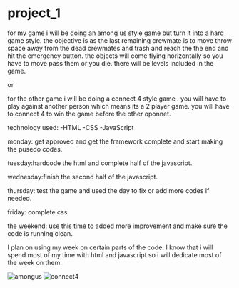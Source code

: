 # project_1
for my game i will be doing an among us style game but turn it into a hard game style. the objective is as the last remaining crewmate is to move throw space away from the dead crewmates and trash and reach the the end and hit the emergency button. the objects will come flying horizontally so you have to move pass them or you die. there will be levels included in the game.


or

for the other game i will be doing a connect 4 style game . you will have to play against another person which means its a 2 player game. you will have to connect 4 to win the game before the other oponnet.


technology used:
-HTML -CSS -JavaScript

monday: get approved and get the framework complete and start making the pusedo codes.

tuesday:hardcode the html and complete half of the javascript.

wednesday:finish the second half of the javascript.

thursday: test the game and used the day to fix or add more codes if needed.

friday: complete css

the weekend: use this time to added more improvement and make sure the code is running clean.


I plan on using my week on certain parts of the code. I know that i will spend most of my time with html and javascript so i will dedicate most of the week on them.


![amongus](downloads/idea1.png)
![connect4](downloads/IMG_5982.png)
